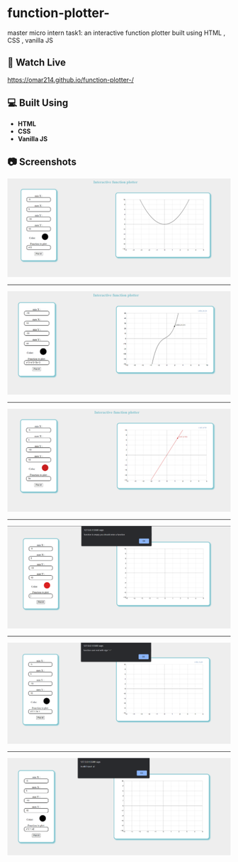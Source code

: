 # function-plotter-

master micro intern task1: an interactive function plotter built using HTML , CSS  , vanilla JS  

## 🏁 Watch Live
https://omar214.github.io/function-plotter-/


## 💻 Built Using <a name = "tech"></a>

- **HTML**
- **CSS**
- **Vanilla JS**

## 📷 Screenshots
 <div name="Screenshots" align="center">                     
 <img title="" src="./screens/01.png" alt="s1" width=""></a> 
 <hr>                                                        
 <img title="" src="./screens/02.png" alt="s2" width=""></a> 
 <hr>                                                        
 <img title="" src="./screens/03.png" alt="s3" width=""></a> 
 <hr>                                                        
 <img title="" src="./screens/04.png" alt="s4" width=""></a> 
 <hr>                                                        
 <img title="" src="./screens/05.png" alt="s5" width=""></a> 
 <hr>                                                        
 <img title="" src="./screens/06.png" alt="s6" width=""></a> 
 </div>
